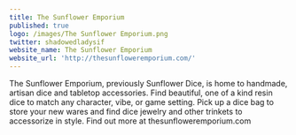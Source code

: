 ```yaml
---
title: The Sunflower Emporium
published: true
logo: /images/The Sunflower Emporium.png
twitter: shadowedladysif
website_name: The Sunflower Emporium
website_url: 'http://thesunfloweremporium.com/'
---
```


The Sunflower Emporium, previously Sunflower Dice, is home to handmade, artisan dice and tabletop accessories. Find beautiful, one of a kind resin dice to match any character, vibe, or game setting. Pick up a dice bag to store your new wares and find dice jewelry and other trinkets to accessorize in style. Find out more at thesunfloweremporium.com
